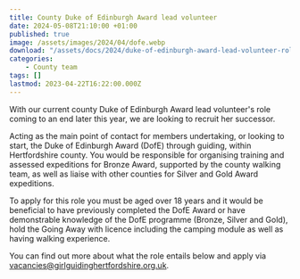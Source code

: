 ```yaml
---
title: County Duke of Edinburgh Award lead volunteer
date: 2024-05-08T21:10:00 +01:00
published: true
image: /assets/images/2024/04/dofe.webp
download: "/assets/docs/2024/duke-of-edinburgh-award-lead-volunteer-role-description.pdf"
categories: 
    - County team
tags: []
lastmod: 2023-04-22T16:22:00.000Z
---
```

With our current county Duke of Edinburgh Award lead volunteer's role coming to an end later this year, we are looking to recruit her successor.  

Acting as the main point of contact for members undertaking, or looking to start, the Duke of Edinburgh Award (DofE) through guiding, within Hertfordshire county. You would be responsible for organising training and assessed expeditions for Bronze Award, supported by the county walking team, as well as liaise with other counties for Silver and Gold Award expeditions.

To apply for this role you must be aged over 18 years and it would be beneficial to have previously completed the DofE Award or have demonstrable knowledge of the DofE programme (Bronze, Silver and Gold), hold the Going Away with licence including the camping module as well as having walking experience.

You can find out more about what the role entails below and apply via <vacancies@girlguidinghertfordshire.org.uk>.
